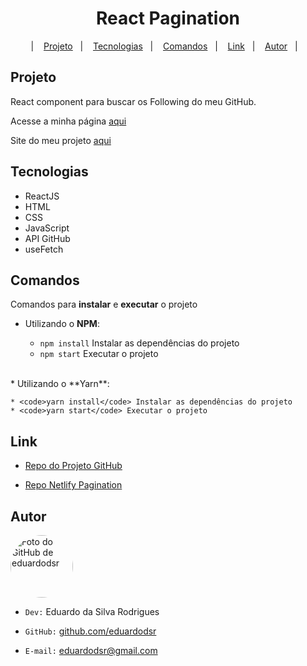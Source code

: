 <h1 align="center">React Pagination</h1>

<p align="center"> |&nbsp;&nbsp;&nbsp; 
  <a href="#projeto">Projeto</a>&nbsp;&nbsp;&nbsp;|&nbsp;&nbsp;&nbsp;
  <a href="#tecnologias">Tecnologias</a>&nbsp;&nbsp;&nbsp;|&nbsp;&nbsp;&nbsp;
  <a href="#comandos">Comandos</a>&nbsp;&nbsp;&nbsp;|&nbsp;&nbsp;&nbsp;
  <a href="#link">Link</a>&nbsp;&nbsp;&nbsp;|&nbsp;&nbsp;&nbsp;
   <a href="#autor">Autor</a>&nbsp;&nbsp;&nbsp;|&nbsp;&nbsp;&nbsp;
</p>


<span id="projeto">

## Projeto

React component para buscar os Following do meu GitHub.

Acesse a minha página [aqui](https://github.com/eduardodsr "github.com/eduardodsr ")

Site do meu projeto [aqui](https://eduardodsr-react-pagination.netlify.app "netlify.app")


<span id="tecnologias">

## Tecnologias

- ReactJS
- HTML
- CSS
- JavaScript
- API GitHub
- useFetch


<span id="comandos">

## Comandos 

Comandos para **instalar** e **executar** o projeto

* Utilizando o **NPM**:

    * <code>npm install</code> Instalar as dependências do projeto
    * <code>npm start</code> Executar o projeto
<br>
* Utilizando o **Yarn**:

    * <code>yarn install</code> Instalar as dependências do projeto
    * <code>yarn start</code> Executar o projeto


<span id="link">

## Link

- [Repo do Projeto GitHub](https://github.com/eduardodsr/react-pagination/ "Pagination Repo")

- [Repo Netlify Pagination](https://eduardodsr-react-pagination.netlify.app "Pagination")


<span id="autor">

## Autor

<div align="rigth">
  <a href="https://github.com/eduardodsr">
   <img align="center" style="border-radius: 100%;" src="https://avatars.githubusercontent.com/u/66234125?s=400" width="100px;" alt="Foto do GitHub de eduardodsr"/>
  </a>
</div>

  * ` Dev: ` Eduardo da Silva Rodrigues
  
  * ` GitHub: ` [github.com/eduardodsr](https://www.github.com/eduardodsr)
 
  * ` E-mail: ` <eduardodsr@gmail.com> 

    